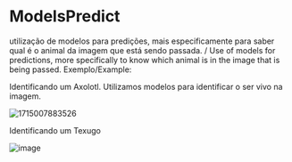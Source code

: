 # ModelsPredict
utilização de modelos para predições, mais especificamente para saber qual é o animal da imagem que está sendo passada. / Use of models for predictions, more specifically to know which animal is in the image that is being passed.
Exemplo/Example: 

Identificando um Axolotl.
Utilizamos modelos para identificar o ser vivo na imagem.

![1715007883526](https://github.com/user-attachments/assets/d8bcac55-5153-4111-b99f-daff75a18bef)


Identificando um Texugo

![image](https://github.com/user-attachments/assets/0faee474-0967-484f-9b97-abd4270a9a59)


